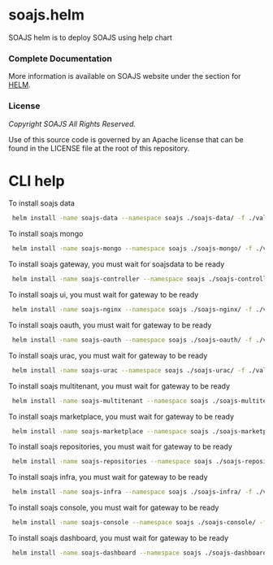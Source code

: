 # soajs.helm

SOAJS helm is to deploy SOAJS using help chart

### Complete Documentation
More information is available on SOAJS website under the section for [HELM](https://soajsorg.atlassian.net/wiki/x/MQBhaw).

### License
*Copyright SOAJS All Rights Reserved.*

Use of this source code is governed by an Apache license that can be found in the LICENSE file at the root of this repository.


# CLI help
To install soajs data
```bash
 helm install -name soajs-data --namespace soajs ./soajs-data/ -f ./values.yaml
```
To install soajs mongo
```bash
 helm install -name soajs-mongo --namespace soajs ./soajs-mongo/ -f ./values.yaml
```
To install soajs gateway, you  must wait for soajsdata to be ready 
```bash
 helm install -name soajs-controller --namespace soajs ./soajs-controller/ -f ./values.yaml
```
To install soajs ui, you  must wait for gateway to be ready
```bash
 helm install -name soajs-nginx --namespace soajs ./soajs-nginx/ -f ./values.yaml
```
To install soajs oauth, you  must wait for gateway to be ready 
```bash
 helm install -name soajs-oauth --namespace soajs ./soajs-oauth/ -f ./values.yaml
```
To install soajs urac, you  must wait for gateway to be ready  
```bash
 helm install -name soajs-urac --namespace soajs ./soajs-urac/ -f ./values.yaml
```
To install soajs multitenant, you  must wait for gateway to be ready  
```bash
 helm install -name soajs-multitenant --namespace soajs ./soajs-multitenant/ -f ./values.yaml
```
To install soajs marketplace, you  must wait for gateway to be ready  
```bash
 helm install -name soajs-marketplace --namespace soajs ./soajs-marketplace/ -f ./values.yaml
```
To install soajs repositories, you  must wait for gateway to be ready  
```bash
 helm install -name soajs-repositories --namespace soajs ./soajs-repositories/ -f ./values.yaml
```
To install soajs infra, you  must wait for gateway to be ready  
```bash
 helm install -name soajs-infra --namespace soajs ./soajs-infra/ -f ./values.yaml
```
To install soajs console, you  must wait for gateway to be ready  
```bash
 helm install -name soajs-console --namespace soajs ./soajs-console/ -f ./values.yaml
```
To install soajs dashboard, you  must wait for gateway to be ready  
```bash
 helm install -name soajs-dashboard --namespace soajs ./soajs-dashboard/ -f ./values.yaml
```


